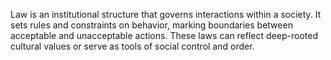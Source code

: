 
Law is an institutional structure that governs interactions within a society. It sets rules and constraints on behavior, marking boundaries between acceptable and unacceptable actions. These laws can reflect deep-rooted cultural values or serve as tools of social control and order.

